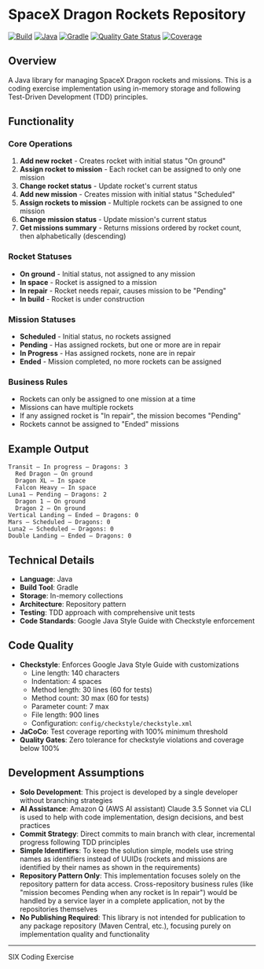 # SpaceX Dragon Rockets Repository

[![Build](https://github.com/aliaksandrrachko/spacex-dragon-rockets-repository/actions/workflows/ci-build.yml/badge.svg)](https://github.com/aliaksandrrachko/spacex-dragon-rockets-repository/actions/workflows/ci-build.yml)
[![Java](https://img.shields.io/badge/Java-21-blue)](https://github.com/aliaksandrrachko/spacex-dragon-rockets-repository)
[![Gradle](https://img.shields.io/badge/Gradle-9.0.0-blue)](https://github.com/aliaksandrrachko/spacex-dragon-rockets-repository)
[![Quality Gate Status](https://img.shields.io/badge/quality%20gate-passing-brightgreen)](https://github.com/aliaksandrrachko/spacex-dragon-rockets-repository)
[![Coverage](https://img.shields.io/badge/coverage-100%25-brightgreen)](https://github.com/aliaksandrrachko/spacex-dragon-rockets-repository)

## Overview
A Java library for managing SpaceX Dragon rockets and missions. This is a coding exercise implementation using in-memory storage and following Test-Driven Development (TDD) principles.

## Functionality

### Core Operations
1. **Add new rocket** - Creates rocket with initial status "On ground"
2. **Assign rocket to mission** - Each rocket can be assigned to only one mission
3. **Change rocket status** - Update rocket's current status
4. **Add new mission** - Creates mission with initial status "Scheduled"
5. **Assign rockets to mission** - Multiple rockets can be assigned to one mission
6. **Change mission status** - Update mission's current status
7. **Get missions summary** - Returns missions ordered by rocket count, then alphabetically (descending)

### Rocket Statuses
- **On ground** - Initial status, not assigned to any mission
- **In space** - Rocket is assigned to a mission
- **In repair** - Rocket needs repair, causes mission to be "Pending"
- **In build** - Rocket is under construction

### Mission Statuses
- **Scheduled** - Initial status, no rockets assigned
- **Pending** - Has assigned rockets, but one or more are in repair
- **In Progress** - Has assigned rockets, none are in repair
- **Ended** - Mission completed, no more rockets can be assigned

### Business Rules
- Rockets can only be assigned to one mission at a time
- Missions can have multiple rockets
- If any assigned rocket is "In repair", the mission becomes "Pending"
- Rockets cannot be assigned to "Ended" missions

## Example Output
```
Transit – In progress – Dragons: 3
  Red Dragon – On ground
  Dragon XL – In space
  Falcon Heavy – In space
Luna1 – Pending – Dragons: 2
  Dragon 1 – On ground
  Dragon 2 – On ground
Vertical Landing – Ended – Dragons: 0
Mars – Scheduled – Dragons: 0
Luna2 – Scheduled – Dragons: 0
Double Landing – Ended – Dragons: 0
```

## Technical Details
- **Language**: Java
- **Build Tool**: Gradle
- **Storage**: In-memory collections
- **Architecture**: Repository pattern
- **Testing**: TDD approach with comprehensive unit tests
- **Code Standards**: Google Java Style Guide with Checkstyle enforcement

## Code Quality
- **Checkstyle**: Enforces Google Java Style Guide with customizations
  - Line length: 140 characters
  - Indentation: 4 spaces
  - Method length: 30 lines (60 for tests)
  - Method count: 30 max (60 for tests)
  - Parameter count: 7 max
  - File length: 900 lines
  - Configuration: `config/checkstyle/checkstyle.xml`
- **JaCoCo**: Test coverage reporting with 100% minimum threshold
- **Quality Gates**: Zero tolerance for checkstyle violations and coverage below 100%

## Development Assumptions
- **Solo Development**: This project is developed by a single developer without branching strategies
- **AI Assistance**: Amazon Q (AWS AI assistant) Claude 3.5 Sonnet via CLI is used to help with code implementation, design decisions, and best practices
- **Commit Strategy**: Direct commits to main branch with clear, incremental progress following TDD principles
- **Simple Identifiers**: To keep the solution simple, models use string names as identifiers instead of UUIDs (rockets and missions are identified by their names as shown in the requirements)
- **Repository Pattern Only**: This implementation focuses solely on the repository pattern for data access. Cross-repository business rules (like "mission becomes Pending when any rocket is In repair") would be handled by a service layer in a complete application, not by the repositories themselves
- **No Publishing Required**: This library is not intended for publication to any package repository (Maven Central, etc.), focusing purely on implementation quality and functionality

---

SIX Coding Exercise
